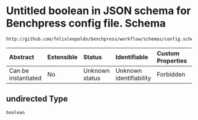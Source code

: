 # Untitled boolean in JSON schema for Benchpress config file. Schema

```txt
http://github.com/felixleopoldo/benchpress/workflow/schemas/config.schema.json#/definitions/bnlearn_pcstable/properties/undirected
```



| Abstract            | Extensible | Status         | Identifiable            | Custom Properties | Additional Properties | Access Restrictions | Defined In                                                       |
| :------------------ | :--------- | :------------- | :---------------------- | :---------------- | :-------------------- | :------------------ | :--------------------------------------------------------------- |
| Can be instantiated | No         | Unknown status | Unknown identifiability | Forbidden         | Allowed               | none                | [config.schema.json*](config.schema.json "open original schema") |

## undirected Type

`boolean`
